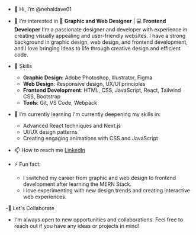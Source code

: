 - 👋 Hi, I’m @nehaldave01

- 👀 I’m interested in 🎨 **Graphic and Web Designer** | 💻 **Frontend Developer**
     I'm a passionate designer and developer with experience in creating visually appealing and user-friendly websites.
     I have a strong background in graphic design, web design, and frontend development, and I love bringing ideas to life through creative design and efficient code.

- 🚀 Skills
    - **Graphic Design**: Adobe Photoshop, Illustrator, Figma
    - **Web Design**: Responsive design, UX/UI principles
    - **Frontend Development**: HTML, CSS, JavaScript, React, Tailwind CSS, Bootstrap
    - **Tools**: Git, VS Code, Webpack

- 🌱 I’m currently learning 
     I'm currently deepening my skills in:
    - Advanced React techniques and Next.js
    - UI/UX design patterns
    - Creating engaging animations with CSS and JavaScript
      
- 📫 How to reach me 
    [LinkedIn](https://www.linkedin.com/in/nehal-dave16/)

- ⚡ Fun fact: 
   - I switched my career from graphic and web design to frontend development after learning the MERN Stack.
   - I love experimenting with new design trends and creating interactive web experiences.

-🤝 Let's Collaborate
  - I'm always open to new opportunities and collaborations. Feel free to reach out if you have any ideas or projects in mind!


